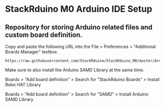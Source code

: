 # StackRduino M0 Arduino IDE Setup
## Repository for storing Arduino related files and custom board definition.

Copy and paste the following URL into the File > Preferences > "Additional Boards Manager" textbox.
```
https://raw.githubusercontent.com/StackRduino/StackRduino_M0/master/Arduino/package_StackRduino_index.json
```
Make sure to also install the Arduino SAMD Library at the same time.

Boards > "Add board definition" > Search for "StackRduino Boards" > Install Robo HAT Library

Boards > "Add board definition" > Search for "SAMD" > Install Arduino SAMD Library
